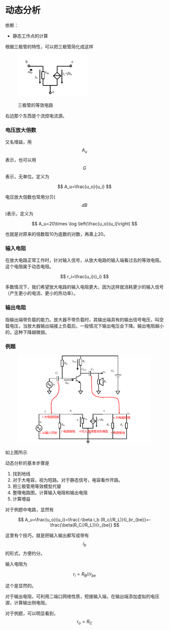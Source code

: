 # 动态分析

依赖：

* 静态工作点的计算

根据三极管的特性，可以把三极管简化成这样

<figure><img src="../.gitbook/assets/image (26).png" alt=""><figcaption><p>三极管的等效电路</p></figcaption></figure>

右边那个东西是个流控电流源。

### 电压放大倍数

又名增益，用$$A_u$$表示，也可以用$$G$$表示，无单位。定义为

$$
A_u=\frac{u_o}{u_i}
$$

电压放大倍数也常用分贝($$dB$$)表示，定义为

$$
A_u=20\times \log \left(\frac{u_o}{u_i}\right)
$$

也就是对原来的倍数取10为底数的对数，再乘上20。

### 输入电阻

在放大电路正常工作时，针对输入信号，从放大电路的输入端看过去的等效电阻。这个电阻属于动态电阻。

$$
r_i=\frac{u_i}{i_i}
$$

多数情况下，我们希望放大电路的输入电阻更大，因为这样就消耗更少的输入信号（产生更小的电流、更小的热功率）。

### 输出电阻

指输出端带负载的能力。放大器不带负载时，其输出端具有的输出信号电压，叫空载电压，当放大器输出端接上负载后，一般情况下输出电压会下降。输出电阻越小的，这种下降越微弱。

### 例题

<figure><img src="../.gitbook/assets/image (27).png" alt=""><figcaption></figcaption></figure>

如上图所示

动态分析的基本步骤是

1. 找到地线
2. 对于大电容，视为短路。对于静态信号，电容看作开路。
3. 把三极管用等效模型代替
4. 整理电路图，计算输入电阻和输出电阻
5. 计算增益

对于例题中电路，显然有

$$
A_u=\frac{u_o}{u_i}=\frac{-\beta i_b (R_c//R_L)}{i_br_{be}}=-\frac{\beta(R_C//R_L)}{r_{be}}
$$

这里有个技巧，就是把输入输出都写成带有$$i_b$$的形式，方便约分。

输入电阻为

$$
r_i=R_B//r_{be}
$$

这个是显然的。

对于输出电阻，可利用二端口网络性质，短接输入端，在输出端添加虚拟的电压源，计算输出侧电阻。

对于例题，可以明显看到，$$r_o=R_C$$
